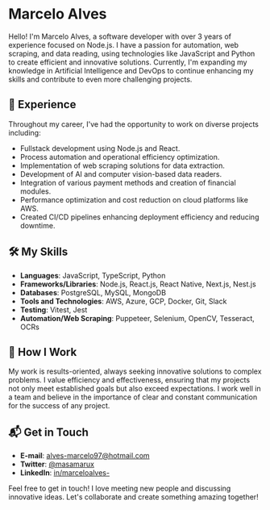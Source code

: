 # Marcelo Alves

Hello! I'm Marcelo Alves, a software developer with over 3 years of experience focused on Node.js. I have a passion for automation, web scraping, and data reading, using technologies like JavaScript and Python to create efficient and innovative solutions. Currently, I'm expanding my knowledge in Artificial Intelligence and DevOps to continue enhancing my skills and contribute to even more challenging projects.

## 🌟 Experience

Throughout my career, I've had the opportunity to work on diverse projects including:

- Fullstack development using Node.js and React.
- Process automation and operational efficiency optimization.
- Implementation of web scraping solutions for data extraction.
- Development of AI and computer vision-based data readers.
- Integration of various payment methods and creation of financial modules.
- Performance optimization and cost reduction on cloud platforms like AWS.
- Created CI/CD pipelines enhancing deployment efficiency and reducing downtime.

## 🛠️ My Skills

- **Languages**: JavaScript, TypeScript, Python
- **Frameworks/Libraries**: Node.js, React.js, React Native, Next.js, Nest.js
- **Databases**: PostgreSQL, MySQL, MongoDB
- **Tools and Technologies**: AWS, Azure, GCP, Docker, Git, Slack
- **Testing**: Vitest, Jest
- **Automation/Web Scraping**: Puppeteer, Selenium, OpenCV, Tesseract, OCRs

## 💼 How I Work

My work is results-oriented, always seeking innovative solutions to complex problems. I value efficiency and effectiveness, ensuring that my projects not only meet established goals but also exceed expectations. I work well in a team and believe in the importance of clear and constant communication for the success of any project.

## 📬 Get in Touch

- **E-mail**: [alves-marcelo97@hotmail.com](mailto:alves-marcelo97@hotmail.com)
- **Twitter**: [@masamarux](https://twitter.com/masamarux)
- **LinkedIn**: [in/marceloalves-](https://www.linkedin.com/in/marceloalves-/)

Feel free to get in touch! I love meeting new people and discussing innovative ideas. Let's collaborate and create something amazing together!
